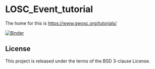 # LOSC_Event_tutorial

The home for this is https://www.gwosc.org/tutorials/

[![Binder](https://mybinder.org/badge_logo.svg)](https://mybinder.org/v2/gh/UCB-stat-159-s23/hw04-Group28.git/main?labpath=LOSC_Event_tutorial.ipynb)


## License

This project is released under the terms of the BSD 3-clause License.